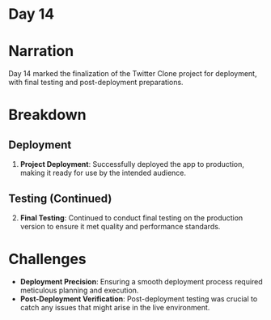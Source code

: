 # Day 14

# Narration
Day 14 marked the finalization of the Twitter Clone project for deployment, with final testing and post-deployment preparations.

# Breakdown
## Deployment
1. **Project Deployment**: Successfully deployed the app to production, making it ready for use by the intended audience.

## Testing (Continued)
2. **Final Testing**: Continued to conduct final testing on the production version to ensure it met quality and performance standards.

# Challenges
- **Deployment Precision**: Ensuring a smooth deployment process required meticulous planning and execution.
- **Post-Deployment Verification**: Post-deployment testing was crucial to catch any issues that might arise in the live environment.

